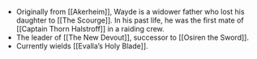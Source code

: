 - Originally from [[Akerheim]], Wayde is a widower father who lost his daughter to [[The Scourge]]. In his past life, he was the first mate of [[Captain Thorn Halstroff]] in a raiding crew.
- The leader of [[The New Devout]], successor to [[Osiren the Sword]].
- Currently wields [[Evalla’s Holy Blade]].
